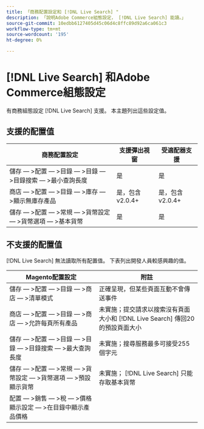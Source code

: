 ```yaml
---
title: 「商務配置設定和 [!DNL Live Search] "
description: 「說明Adobe Commerce組態設定， [!DNL Live Search] 能讀。」
source-git-commit: 10edbb6127405d45c06d4c8ffc89d92a6ca061c3
workflow-type: tm+mt
source-wordcount: '195'
ht-degree: 0%

---
```


# [!DNL Live Search] 和Adobe Commerce組態設定

有商務組態設定 [!DNL Live Search] 支援。 本主題列出這些設定值。

## 支援的配置值

| 商務配置設定 | 支援彈出視窗 | 受適配器支援 |
|---|---|---|
| 儲存 — >配置 — >目錄 — >目錄 — >目錄搜索 — >最小查詢長度 | 是 | 是 |
| 商店 — >配置 — >目錄 — >庫存 — >顯示無庫存產品 | 是，包含v2.0.4+ | 是，包含v2.0.4+ |
| 儲存 — >配置 — >常規 — >貨幣設定 — >貨幣選項 — >基本貨幣 | 是 | 是 |

## 不支援的配置值

[!DNL Live Search] 無法讀取所有配置值。 下表列出開發人員較感興趣的值。

| Magento配置設定 | 附註 |
|---|---|
| 儲存 — >配置 — >目錄 — >商店 — >清單模式 | 正確呈現，但某些頁面互動不會傳送事件 |
| 商店 — >配置 — >目錄 — >商店 — >允許每頁所有產品 | 未實施；提交請求以搜索沒有頁面大小和 [!DNL Live Search] 傳回20的預設頁面大小 |
| 儲存 — >配置 — >目錄 — >目錄 — >目錄搜索 — >最大查詢長度 | 未實施；搜尋服務最多可接受255個字元 |
| 儲存 — >配置 — >常規 — >貨幣設定 — >貨幣選項 — >預設顯示貨幣 | 未實施； [!DNL Live Search] 只能存取基本貨幣 |
| 配置 — >銷售 — >稅 — >價格顯示設定 — >在目錄中顯示產品價格 |  |
